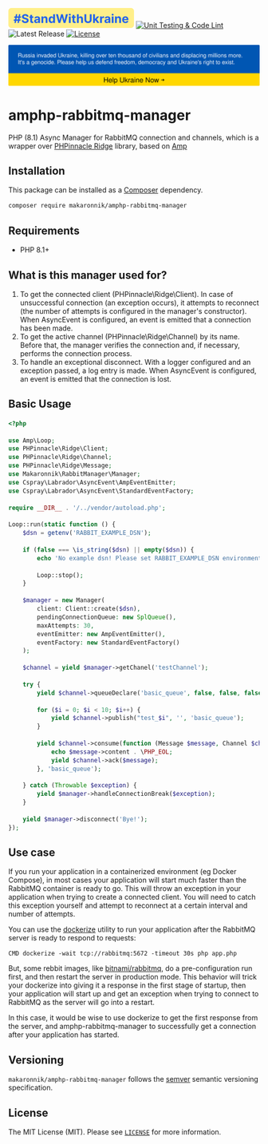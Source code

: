 [![StandWithUkraine](https://raw.githubusercontent.com/vshymanskyy/StandWithUkraine/main/badges/StandWithUkraine.svg)](https://github.com/vshymanskyy/StandWithUkraine/blob/main/docs/README.md)
[![Unit Testing & Code Lint](https://github.com/makaronnik/amphp-rabbitmq-manager/actions/workflows/main.yml/badge.svg)](https://github.com/makaronnik/amphp-rabbitmq-manager/actions/workflows/main.yml)
![Latest Release](https://img.shields.io/github/v/release/makaronnik/amphp-rabbitmq-manager)
[![License](http://poser.pugx.org/makaronnik/amphp-rabbitmq-manager/license)](https://packagist.org/packages/makaronnik/amphp-rabbitmq-manager)

[![Stand With Ukraine](https://raw.githubusercontent.com/vshymanskyy/StandWithUkraine/main/banner2-direct.svg)](https://vshymanskyy.github.io/StandWithUkraine/)

# amphp-rabbitmq-manager
PHP (8.1) Async Manager for RabbitMQ connection and channels, which is a wrapper over [PHPinnacle Ridge](https://github.com/phpinnacle/ridge) library, based on [Amp](https://amphp.org/)

## Installation

This package can be installed as a [Composer](https://getcomposer.org/) dependency.

```bash
composer require makaronnik/amphp-rabbitmq-manager
```

## Requirements
- PHP 8.1+


## What is this manager used for?
1. To get the connected client (PHPinnacle\Ridge\Client). In case of unsuccessful connection (an exception occurs), it attempts to reconnect (the number of attempts is configured in the manager's constructor). When AsyncEvent is configured, an event is emitted that a connection has been made.
2. To get the active channel (PHPinnacle\Ridge\Channel) by its name. Before that, the manager verifies the connection and, if necessary, performs the connection process.
3. To handle an exceptional disconnect. With a logger configured and an exception passed, a log entry is made. When AsyncEvent is configured, an event is emitted that the connection is lost.

## Basic Usage
```php
<?php

use Amp\Loop;
use PHPinnacle\Ridge\Client;
use PHPinnacle\Ridge\Channel;
use PHPinnacle\Ridge\Message;
use Makaronnik\RabbitManager\Manager;
use Cspray\Labrador\AsyncEvent\AmpEventEmitter;
use Cspray\Labrador\AsyncEvent\StandardEventFactory;

require __DIR__ . '/../vendor/autoload.php';

Loop::run(static function () {
    $dsn = getenv('RABBIT_EXAMPLE_DSN');

    if (false === \is_string($dsn) || empty($dsn)) {
        echo 'No example dsn! Please set RABBIT_EXAMPLE_DSN environment variable.', \PHP_EOL;

        Loop::stop();
    }

    $manager = new Manager(
        client: Client::create($dsn),
        pendingConnectionQueue: new SplQueue(),
        maxAttempts: 30,
        eventEmitter: new AmpEventEmitter(),
        eventFactory: new StandardEventFactory()
    );

    $channel = yield $manager->getChanel('testChannel');

    try {
        yield $channel->queueDeclare('basic_queue', false, false, false, true);

        for ($i = 0; $i < 10; $i++) {
            yield $channel->publish("test_$i", '', 'basic_queue');
        }

        yield $channel->consume(function (Message $message, Channel $channel) {
            echo $message->content . \PHP_EOL;
            yield $channel->ack($message);
        }, 'basic_queue');

    } catch (Throwable $exception) {
        yield $manager->handleConnectionBreak($exception);
    }

    yield $manager->disconnect('Bye!');
});
```

## Use case
If you run your application in a containerized environment (eg Docker Compose), in most cases your application will start much faster than the RabbitMQ container is ready to go. This will throw an exception in your application when trying to create a connected client. You will need to catch this exception yourself and attempt to reconnect at a certain interval and number of attempts.

You can use the [dockerize](https://github.com/jwilder/dockerize) utility to run your application after the RabbitMQ server is ready to respond to requests:
```bach
CMD dockerize -wait tcp://rabbitmq:5672 -timeout 30s php app.php
```

But, some rebbit images, like [bitnami/rabbitmq](https://hub.docker.com/r/bitnami/rabbitmq), do a pre-configuration run first, and then restart the server in production mode. This behavior will trick your dockerize into giving it a response in the first stage of startup, then your application will start up and get an exception when trying to connect to RabbitMQ as the server will go into a restart.

In this case, it would be wise to use dockerize to get the first response from the server, and amphp-rabbitmq-manager to successfully get a connection after your application has started.

## Versioning
`makaronnik/amphp-rabbitmq-manager` follows the [semver](http://semver.org/) semantic versioning specification.

## License
The MIT License (MIT). Please see [`LICENSE`](./LICENSE) for more information.
